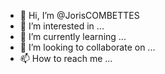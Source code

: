 - 👋 Hi, I’m @JorisCOMBETTES
- 👀 I’m interested in ...
- 🌱 I’m currently learning ...
- 💞️ I’m looking to collaborate on ...
- 📫 How to reach me ...

<!---
JorisCOMBETTES/JorisCOMBETTES is a ✨ special ✨ repository because its `README.md` (this file) appears on your GitHub profile.
You can click the Preview link to take a look at your changes.
--->
